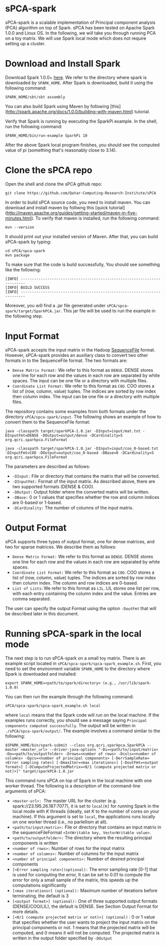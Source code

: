 sPCA-spark
===========

sPCA-spark is a scalable implementation of Principal component analysis (PCA) algorithm on top of Spark. sPCA has been tested on Apache Spark 1.0.0 and Linux OS. In the following, we will take you through running PCA on a toy matrix. We will use Spark local mode which does not require setting up a cluster.

Download and Install Spark
==========================

Download  Spark 1.0.0+ [here](https://spark.apache.org/downloads.html). We refer to the directory where spark is downloaded by `SPARK_HOME`. After Spark is downloaded, build it using the following command:
```
SPARK_HOME/sbt/sbt assembly
```

You can also build Spark using Maven by following [this] (http://spark.apache.org/docs/1.0.0/building-with-maven.html) tutorial.

Verify that Spark is running by executing the SparkPi example. In the shell, run the following command:
```
SPARK_HOME/bin/run-example SparkPi 10
```
After the above Spark local program finishes, you should see the computed value of pi (something that's reasonably close to 3.14).

Clone the sPCA repo
==========================
Open the shell and clone the sPCA github repo:
```
git clone https://github.com/Qatar-Computing-Research-Institute/sPCA
```
In order to build sPCA source code, you need to install maven. You can download and install maven by folliwng this [quick tutorial] (http://maven.apache.org/guides/getting-started/maven-in-five-minutes.html). To verify that maven is installed, run the following 
command:
```
mvn --version
```
It should print out your installed version of Maven. After that, you can build sPCA-spark by typing:

```
cd sPCA/spca-spark
mvn package
```
To make sure that the code is build successfully, You should see something like the following:
```
[INFO] ------------------------------------------------------------------------
[INFO] BUILD SUCCESS
[INFO] ------------------------------------------------------------------------
```
Moreover, you will find a .jar file generated under `sPCA/spca-spark/target/SparkPCA.jar`. This jar file will be used to run the example in the following step.

Input Format
=====================================
sPCA-spark accepts the input matrix in the Hadoop [SequenceFile](http://hadoop.apache.org/docs/r2.6.0/api/org/apache/hadoop/io/SequenceFile.html) format. However, sPCA-spark provides an auxiliary class to convert two other formats in to the SequenceFile format. The two formats are:
- `Dense Matrix Format:` We refer to this format as `DENSE`. DENSE stores one line for each row and the values in each row are separated by white spaces. The input can be one file or a directory with multiple files.
- `Coordinate List Format:` We refer to this format as `COO`. COO stores a list of (row, column, value) tuples. The indices are sorted by row index then column index. The input can be one file or a directory with multiple files.

The repository contains some examples from both formats under the directory `sPCA/spca-spark/input`. The following shows an example of how to convert them to the SequenceFile format:
```
java -classpath target/sparkPCA-1.0.jar -DInput=input/mat.txt -DInputFmt=DENSE -DOutput=output/dense -DCardinality=5 org.qcri.sparkpca.FileFormat

java -classpath target/sparkPCA-1.0.jar -DInput=input/coo_0-based.txt -DInputFmt=COO -DOutput=output/coo_0-based -DBase=0 -DCardinality=5 org.qcri.sparkpca.FileFormat
```
The parameters are described as follows:
- `-DInput:` File or directory that contains the matrix that will be converted.
- `-DInputFmt:` Format of the input matrix. As described above, there are two supported formats (DENSE & COO).
- `-DOutput:` Output folder where the converted matrix will be written.
- `-DBase:` 0 or 1 values that specifies whether the row and column indices are 0-based or 1-based.
- `-DCardinality:` The number of columns of the input matrix.


Output Format
=====================================
sPCA supports three types of output format, one for dense matrices, and two for sparse matrices. We describe them as follows:
- `Dense Matrix Format:` We refer to this format as `DENSE`. DENSE stores one line for each row and the values in each row are separated by white spaces. 
- `Coordinate List Format:` We refer to this format as `COO`. COO stores a list of (row, column, value) tuples. The indices are sorted by row index then column index. The column and row indices are 0-based.
- `List of Lists`:  We refer to this format as `LIL`. LIL stores one list per row, with each entry containing the column index and the value. Entries are comma separated.
 
The user can specify the output Format using the option `-DoutFmt` that will be described later in this document.

Running sPCA-spark in the local mode
=====================================
The next step is to run sPCA-spark on a small toy matrix. There is an example script located in `sPCA/spca-spark/spca-spark_example.sh`. First, you need to set the environment variable `SPARK_HOME` to the directory where Spark is downloaded and installed:
```
export SPARK_HOME=<path/to/spark/directory> (e.g., /usr/lib/spark-1.0.0)
```
You can then run the example through the following command:
```
sPCA/spca-spark/spca-spark_example.sh local
```
where `local` means that the Spark code will run on the local machine. If the examples runs correctly, you should see a message saying `Principal components computed successfully`. The output will be written in `./sPCA/spca-spark/output/`.
The example involves a command similar to the following:
```
$SPARK_HOME/bin/spark-submit --class org.qcri.sparkpca.SparkPCA --master <master_url> --driver-java-options "-Di=<path/to/input/matrix> -Do=<path/to/outputfolder> -Drows=<number of rows> -Dcols=<number of columns> -Dpcs=<number of principal components> [-DerrSampleRate=<Error sampling rate>] [-DmaxIter=<max iterations>] [-DoutFmt=<output format>] [-DComputeProjectedMatrix=<0/1 (compute projected matrix or not)>]" target/sparkPCA-1.0.jar 
```
This command runs sPCA on top of Spark in the local machine with one worker thread. The following is a description of the command-line arguments of sPCA:
- `<master-url>: `The master URL for the cluster (e.g. spark://23.195.26.187:7077), it is set to `local[K]` for running Spark in the local mode with *K* threads (ideally, set *K* to the number of cores on your machine). If this argument is set to `local`, the applications runs locally on one worker thread (i.e., no parlellism at all).
-	`<path/to/input/matrix>:` File or directory that contains an input matrix in the sequenceFileFormat `<IntWritable key, VectorWritable value>`.
-	`<path/to/outputfolder>:` The directory where the resulting principal components is written
-	`<number of rows>:` Number of rows for the input matrix 
-	`<number of columns>:` Number of columns for the input matrix 
-	`<number of principal components>:` Number of desired principal components 
-	`[<Error sampling rate>](optional):` The error sampling rate [0-1] that is used for computing the error, It can be set to 0.01 to compute the error for only a small sample of the matrix, this speeds up the computations significantly 
- `[<max iterations>] (optional):` Maximum number of iterations before terminating, the default is 3
- `[<output format>] (optional):` One of three supported output formats (DENSE/COO/LIL), the default is DENSE. See Section Output Format for more details.
- `[<0/1 (compute projected matrix or not)>] (optional)` :  0 or 1 value that specifies whether the user wants to project the input matrix on the principal components or not. 1 means that the projected matrix will be computed, and 0 means it will not be computed. The projected matrix is written in the output folder specified  by `-DOutput`
